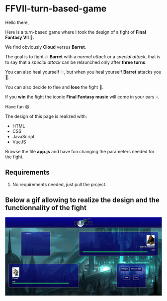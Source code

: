 # FFVII-turn-based-game

Hello there,

Here is a turn-based game where I took the design of a fight of **Final Fantasy VII** :blue_heart:.

We find obviously **Cloud** versus **Barret**.

The goal is to fight :boom: **Barret** with a *normal attack* or a *special attack*, that is to say that a *special attack* can be relaunched only after **three turns**.

You can also heal yourself :sparkles:, but when you heal yourself **Barret** attacks you :anger:.

You can also decide to flee and **lose** the fight :feet:.

If you **win** the fight the iconic **Final Fantasy music** will come in your ears :notes:.

Have fun :smile:.

The design of this page is realized with:

* HTML
* CSS
* JavaScript
* VueJS 

Browse the file **app.js** and have fun changing the parameters needed for the fight.

## Requirements

1. No requirements needed, just pull the project.

## Below a gif allowing to realize the design and the functionnality of the fight

![](./images/animationgif.gif)